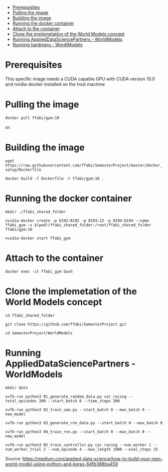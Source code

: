 - [Prerequisites](#prerequisites)
- [Pulling the image](#pulling-the-image)
- [Building the image](#building-the-image)
- [Running the docker container](#running-the-docker-container)
- [Attach to the container](#attach-to-the-container)
- [Clone the implemetation of the World Models concept](#clone-the-implemetation-of-the-world-models-concept)
- [Running AppliedDataSciencePartners - WorldModels](#running-applied-data-science-partners-world-models)
- [Running hardmaru - WordlModels](#running-hardmaru-wordl-models)

# Prerequisites
This specific image needs a CUDA capable GPU with CUDA version 10.0 and nvidia-docker installed on the host machine
# Pulling the image
`docker pull ffabi/gym:10`

or:
# Building the image
`wget https://raw.githubusercontent.com/ffabi/SemesterProject/master/docker_setup/Dockerfile`

`docker build -f Dockerfile -t ffabi/gym:10 .`
# Running the docker container

`mkdir ./ffabi_shared_folder`

`nvidia-docker create -p 8192:8192 -p 8193:22 -p 8194:8194 --name ffabi_gym -v $(pwd)/ffabi_shared_folder:/root/ffabi_shared_folder ffabi/gym:10`

`nvidia-docker start ffabi_gym`

# Attach to the container
`docker exec -it ffabi_gym bash`
# Clone the implemetation of the World Models concept
`cd ffabi_shared_folder`

`git clone https://github.com/ffabi/SemesterProject.git`

`cd SemesterProject/WorldModels`
# Running AppliedDataSciencePartners - WorldModels
`mkdir data`

`xvfb-run python3 01_generate_random_data.py car_racing --total_episodes 200 --start_batch 0 --time_steps 300`

`xvfb-run python3 02_train_vae.py --start_batch 0 --max_batch 9 --new_model`

`xvfb-run python3 03_generate_rnn_data.py --start_batch 0 --max_batch 9`

`xvfb-run python3 04_train_rnn.py --start_batch 0 --max_batch 0 --new_model`

`xvfb-run python3 05_train_controller.py car_racing --num_worker 1 --num_worker_trial 2 --num_episode 4 --max_length 1000 --eval_steps 25`

Source:
<https://medium.com/applied-data-science/how-to-build-your-own-world-model-using-python-and-keras-64fb388ba459>


